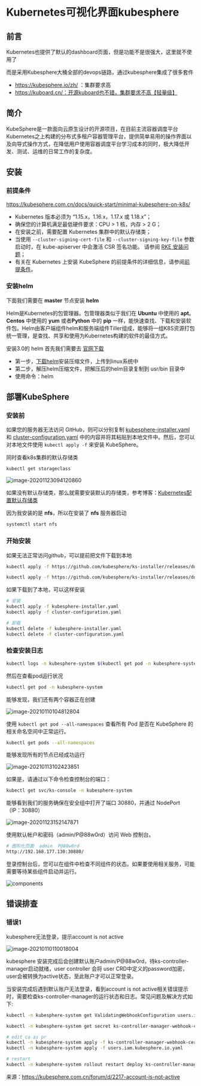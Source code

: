 # Kubernetes可视化界面kubesphere

## 前言

Kubernetes也提供了默认的dashboard页面，但是功能不是很强大，这里就不使用了

而是采用Kubesphere大桶全部的devops链路，通过kubesphere集成了很多套件

- https://kubesphere.io/zh/ ：集群要求高
- https://kuboard.cn/：开源kuboard也不错，集群要求不高【轻量级】

## 简介

KubeSphere是一款面向云原生设计的开源项目，在目前主流容器调度平台Kubernetes之上构建的分布式多租户容器管理平台，提供简单易用的操作界面以及向导式操作方式，在降低用户使用容器调度平台学习成本的同时，极大降低开发、测试、运维的日常工作的复杂度。

## 安装

### 前提条件

https://kubesphere.com.cn/docs/quick-start/minimal-kubesphere-on-k8s/

- Kubernetes 版本必须为 “1.15.x，1.16.x，1.17.x 或 1.18.x”；
- 确保您的计算机满足最低硬件要求：CPU > 1 核，内存 > 2 G；
- 在安装之前，需要配置 Kubernetes 集群中的默认存储类；
- 当使用 `--cluster-signing-cert-file` 和 `--cluster-signing-key-file` 参数启动时，在 kube-apiserver 中会激活 CSR 签名功能。 请参阅 [RKE 安装问题](https://github.com/kubesphere/kubesphere/issues/1925#issuecomment-591698309)；
- 有关在 Kubernetes 上安装 KubeSphere 的前提条件的详细信息，请参阅[前提条件](https://kubesphere.com.cn/docs/installing-on-kubernetes/introduction/prerequisites/)。

### 安装helm

下面我们需要在 **master** 节点安装 **helm**

Helm是Kubernetes的包管理器。包管理器类似于我们在 **Ubuntu** 中使用的 **apt**。**Centos** 中使用的 **yum** 或者**Python** 中的 **pip** 一样，能快速查找、下载和安装软件包。Helm由客户端组件helm和服务端组件Tiller组成，能够将一组K8S资源打包统一管理，是查找、共享和使用为Kubernetes构建的软件的最佳方式。

安装3.0的 helm 首先我们需要去 [官网下载](https://helm.sh/docs/intro/quickstart/)

- 第一步，[下载helm](https://github.com/helm/helm/releases)安装压缩文件，上传到linux系统中
- 第二步，解压helm压缩文件，把解压后的helm目录复制到 usr/bin 目录中
- 使用命令：helm

## 部署KubeSphere

### 安装前

如果您的服务器无法访问 GitHub，则可以分别复制 [kubesphere-installer.yaml](https://github.com/kubesphere/ks-installer/releases/download/v3.0.0/kubesphere-installer.yaml) 和 [cluster-configuration.yaml](https://github.com/kubesphere/ks-installer/releases/download/v3.0.0/cluster-configuration.yaml) 中的内容并将其粘贴到本地文件中。然后，您可以对本地文件使用 `kubectl apply -f` 来安装 KubeSphere。

同时查看k8s集群的默认存储类

```bash
kubectl get storageclass
```

![image-20201123094120860](images/image-20201123094120860.png)

如果没有默认存储类，那么就需要安装默认的存储类，参考博客：[Kubernetes配置默认存储类](http://moguit.cn/#/info?blogOid=575)

因为我安装的是 **nfs**，所以在安装了 **nfs** 服务器启动

```bash
systemctl start nfs
```

### 开始安装

如果无法正常访问github，可以提前把文件下载到本地

```BASH
kubectl apply -f https://github.com/kubesphere/ks-installer/releases/download/v3.0.0/kubesphere-installer.yaml

kubectl apply -f https://github.com/kubesphere/ks-installer/releases/download/v3.0.0/cluster-configuration.yaml
```

如果下载到了本地，可以这样安装

```bash
# 安装
kubectl apply -f kubesphere-installer.yaml
kubectl apply -f cluster-configuration.yaml

# 卸载
kubectl delete -f kubesphere-installer.yaml
kubectl delete -f cluster-configuration.yaml
```

### 检查安装日志

```bash
kubectl logs -n kubesphere-system $(kubectl get pod -n kubesphere-system -l app=ks-install -o jsonpath='{.items[0].metadata.name}') -f
```

然后在查看pod运行状况

```bash
kubectl get pod -n kubesphere-system
```

能够发现，我们还有两个容器正在创建

![image-20210110104812804](images/image-20210110104812804.png)

使用 `kubectl get pod --all-namespaces` 查看所有 Pod 是否在 KubeSphere 的相关命名空间中正常运行。

```bash
kubectl get pods --all-namespaces
```

能够发现所有的节点已经成功运行

![image-20210113102423851](images/image-20210113102423851.png)

如果是，请通过以下命令检查控制台的端口：

```bash
kubectl get svc/ks-console -n kubesphere-system
```

能够看到我们的服务确保在安全组中打开了端口 30880，并通过 NodePort（IP：30880）

![image-20201123152147871](images/image-20201123152147871.png)

使用默认帐户和密码（admin/P@88w0rd）访问 Web 控制台。

```bash
# 图形化页面  admin  P@88w0rd
http://192.168.177.130:30880/
```

登录控制台后，您可以在组件中检查不同组件的状态。如果要使用相关服务，可能需要等待某些组件启动并运行。

![components](images/kubesphere-components-zh.png)



## 错误排查

### 错误1

kubesphere无法登录，提示account is not active

![image-20210110110018004](images/image-20210110110018004.png)

kubesphere 安装完成后会创建默认账户admin/P@88w0rd，待ks-controller-manager启动就绪，user controller 会将 user CRD中定义的password加密，user会被转换为active状态，至此账户才可以正常登录。

当安装完成后遇到默认账户无法登录，看到account is not active相关错误提示时，需要检查ks-controller-manager的运行状态和日志。常见问题及解决方式如下:

```bash
kubectl -n kubesphere-system get ValidatingWebhookConfiguration users.iam.kubesphere.io -o yaml >> users.iam.kubesphere.io.yaml

kubectl -n kubesphere-system get secret ks-controller-manager-webhook-cert -o yaml >> ks-controller-manager-webhook-cert.yaml

# edit ca as pr
kubectl -n kubesphere-system apply -f ks-controller-manager-webhook-cert.yaml
kubectl -n kubesphere-system apply -f users.iam.kubesphere.io.yaml

# restart
kubectl -n kubesphere-system rollout restart deploy ks-controller-manager
```

来源：https://kubesphere.com.cn/forum/d/2217-account-is-not-active

